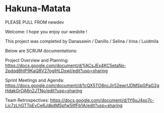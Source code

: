 # Hakuna-Matata

PLEASE PULL FROM newdev

Welcome: I hope you enjoy our wesbite !

This project was completed by Danasawin / Danillo / Selina / Irina / Luidmila

Below are SCRUM documentations:

Project Overview and Planning: https://docs.google.com/document/d/1jACsJEx4KC5etaNx-2pdqd8hIP9KaQ8V27oglHLDswI/edit?usp=sharing

Sprint Meetings and Agenda: https://docs.google.com/document/d/1cQX5TO8ncJlr52ewrUDMSpGPaG2gHdakGrOA6n2JTNo/edit?usp=sharing

Team Retrospectives: https://docs.google.com/document/d/1Y6uJ4xo7c-Lic7zLhGTTpEvCe6JdkdMSpfw5lIfFb1A/edit?usp=sharing
